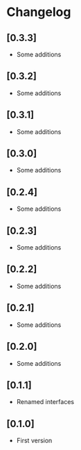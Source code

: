 # Changelog

## [0.3.3]
- Some additions

## [0.3.2]
- Some additions

## [0.3.1]
- Some additions

## [0.3.0]
- Some additions

## [0.2.4]
- Some additions

## [0.2.3]
- Some additions

## [0.2.2]
- Some additions

## [0.2.1]
- Some additions

## [0.2.0]
- Some additions

## [0.1.1]
- Renamed interfaces

## [0.1.0]
- First version
